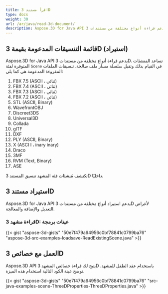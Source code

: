 ```yaml
---
title: اقرأ مستند 3D
type: docs
weight: 30
url: /ar/java/read-3d-document/
description: Aspose.3D for Java API يدعم قراءة أنواع مختلفة من مستندات 3D.
---
```

##  **قائمة التنسيقات المدعومة بقيمة 3D (استيراد)**
Aspose.3D for Java API يدعم قراءة أنواع مختلفة من مستندات 3D. تساعد المنشئات المتوفرة لفئة `Scene` في القيام بذلك وتقبل سلسلة مسار ملف صالحة. تنسيقات الملفات المقروءة المدعومة هي كما يلي:

1. FBX 7.5 (ASCII ، ثنائي)
1. FBX 7.4 (ASCII ، ثنائي)
1. FBX 7.3 (ASCII ، ثنائي)
1. FBX 7.2 (ASCII ، ثنائي)
1. STL (ASCII, Binary)
1. WavefrontOBJ
1. Discreet3DS
1. Universal3D
1. Collada
1. glTF
1. DXF
1. PLY (ASCII, Binary)
1. X (ASCI I ، inary inary)
1. Draco
1. 3MF
1. RVM (Text, Binary)
1. ASE

تكتشف مُنشئات فئة المشهد تنسيق المستند 3D داخليًا.
##  **استيراد مستند 3D**
Aspose.3D for Java API يدعم استيراد أنواع مختلفة من مستندات 3D لأغراض التعديل والإضافة والمعالجة.
###  **قراءة مشهد 3D: عينات برمجة**
{{< gist "aspose-3d-gists" "50e7f479a64956c0bf78841c0799ba76" "aspose-3d-src-examples-loadsave-ReadExistingScene.java" >}}
##  **العمل مع خصائص 3D**
Aspose.3D API يتيح لك قراءة خصائص المشهد 3D باستخدام عقد الطفل للمشهد. توضح عينة الكود التالية استخدام هذه الميزة.

{{< gist "aspose-3d-gists" "50e7f479a64956c0bf78841c0799ba76" "src-java-examples-scene-ThreeDProperties-ThreeDProperties.java" >}}


